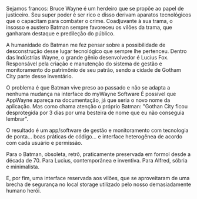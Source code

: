 Sejamos francos: Bruce Wayne é um herdeiro que se propõe ao papel de justiceiro.
Seu super poder é ser rico e disso derivam aparatos tecnológicos que o capacitam para combater o crime.
Coadjuvante à sua trama, o insosso e austero Batman sempre favoreceu os vilões da trama, que ganharam destaque e predileção do público.

A humanidade do Batman me fez pensar sobre a possibilidade de desconstrução desse lugar tecnológico que sempre lhe pertenceu.
Dentro das Indústrias Wayne, o grande gênio desenvolvedor é Lucius Fox.
Responsável pela criação e manutenção do sistema de gestão e monitoramento do patrimônio de seu patrão, sendo a cidade de Gotham City parte desse inventário.

O problema é que Batman vive preso ao passado e não se adapta a nenhuma mudança na interface do myWayne Software
É possível que AppWayne apareça na documentação, já que seria o novo nome da aplicação.
Mas como chama atenção o próprio Batman: "Gothan City ficou desprotegida por 3 dias por uma besteira de nome que eu não conseguia lembrar".

O resultado é um app/software de gestão e monitoramento com tecnologia de ponta... boas práticas de código...
e interface heterogênea de acordo com cada usuário e permissão.

Para o Batman, obsoleta, retrô, praticamente preservada em formol desde a década de 70.
Para Lucius, contemporânea e inventiva. Para Alfred, sóbria e minimalista.

E, por fim, uma interface reservada aos vilões, que se aproveitaram de uma brecha de segurança no local storage utilizado pelo nosso demasiadamente humano herói.
